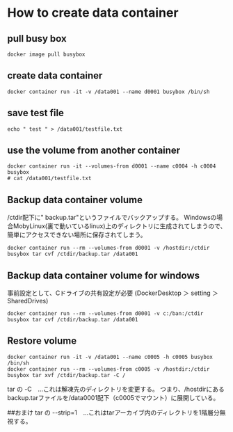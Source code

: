# How to create data container

## pull busy box
```
docker image pull busybox
```
## create data container
```
docker container run -it -v /data001 --name d0001 busybox /bin/sh
```
## save test file
```
echo " test " > /data001/testfile.txt
```
## use the volume from another container 
```
docker container run -it --volumes-from d0001 --name c0004 -h c0004 busybox
# cat /data001/testfile.txt
```

## Backup data container volume
/ctdir配下に" backup.tar"というファイルでバックアップする。
Windowsの場合MobyLinux(裏で動いているlinux)上のディレクトリに生成されてしまうので、
簡単にアクセスできない場所に保存されてしまう。
```
docker container run --rm --volumes-from d0001 -v /hostdir:/ctdir busybox tar cvf /ctdir/backup.tar /data001
```
## Backup data container volume for windows
事前設定として、Cドライブの共有設定が必要 (DockerDesktop ＞ setting ＞ SharedDrives)
```
docker container run --rm --volumes-from d0001 -v c:/ban:/ctdir busybox tar cvf /ctdir/backup.tar /data001
```
## Restore volume
```
docker container run -it -v /data001 --name c0005 -h c0005 busybox /bin/sh
docker container run --rm --volumes-from c0005 -v /hostdir:/ctdir busybox tar xvf /ctdir/backup.tar -C /
```
tar の -C　…これは解凍先のディレクトリを変更する。
つまり、/hostdirにあるbackup.tarファイルを/data0001配下（c0005でマウント）に展開している。

##おまけ
tar の --strip=1　…これはtarアーカイブ内のディレクトリを1階層分無視する。
